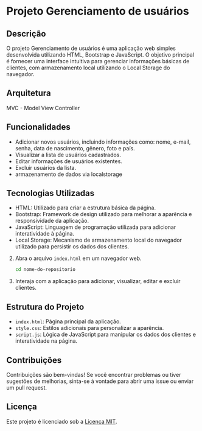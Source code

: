 # Projeto Gerenciamento de usuários 

## Descrição
O projeto Gerenciamento de usuários é uma aplicação web simples desenvolvida utilizando HTML, Bootstrap e JavaScript. O objetivo principal é fornecer uma interface intuitiva para gerenciar informações básicas de clientes, com armazenamento local utilizando o Local Storage do navegador.

## Arquitetura
MVC - Model View Controller

## Funcionalidades
- Adicionar novos usuários, incluindo informações como: nome, e-mail, senha, data de nascimento, gênero, foto e país.
- Visualizar a lista de usuários cadastrados.
- Editar informações de usuários existentes.
- Excluir usuários da lista.
- armazenamento de dados via localstorage

## Tecnologias Utilizadas
- HTML: Utilizado para criar a estrutura básica da página.
- Bootstrap: Framework de design utilizado para melhorar a aparência e responsividade da aplicação.
- JavaScript: Linguagem de programação utilizada para adicionar interatividade à página.
- Local Storage: Mecanismo de armazenamento local do navegador utilizado para persistir os dados dos clientes.


2. Abra o arquivo `index.html` em um navegador web.
   ```bash
   cd nome-do-repositorio
   ```

3. Interaja com a aplicação para adicionar, visualizar, editar e excluir clientes.

## Estrutura do Projeto
- `index.html`: Página principal da aplicação.
- `style.css`: Estilos adicionais para personalizar a aparência.
- `script.js`: Lógica de JavaScript para manipular os dados dos clientes e interatividade na página.

## Contribuições
Contribuições são bem-vindas! Se você encontrar problemas ou tiver sugestões de melhorias, sinta-se à vontade para abrir uma issue ou enviar um pull request.

## Licença
Este projeto é licenciado sob a [Licença MIT](LICENSE).
